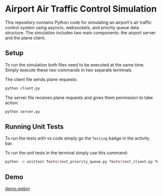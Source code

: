 # Airport Air Traffic Control Simulation

This repository contains Python code for simulating an airport's air traffic control system using asyncio, websockets, and priority queue data structure. The simulation includes two main components: the airport server and the plane client.


## Setup

To run the simulation both files need to be executed at the same time. 
Simply execute these two commands in two separate terminals

The client file sends plane requests:
```bash
python client.py
```

The server file receives plane requests and gives them permission to take action:
```bash
python server.py
```


## Running Unit Tests
To run the tests with vs code simply go the `Testing` badge in the activity bar.

To run the unit tests in the terminal simply use this command:

```bash
python -m unittest Tests\test_priority_queue.py Tests\test_client.py Tests\test_server.py     
```

## Demo

[demo.webm](https://github.com/SpyrosMitsis/data_structure_assigment_1/blob/main/demo.webm)
